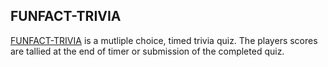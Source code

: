 ## FUNFACT-TRIVIA
[FUNFACT-TRIVIA](https://rachetralph.github.io/FUNFACT-TRIVIA/.)
is a mutliple choice, timed trivia quiz. 
The players scores are tallied at the end of timer or submission of the completed quiz. 

 
